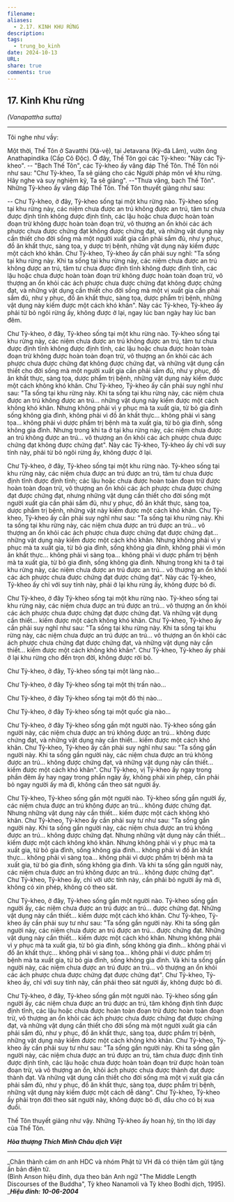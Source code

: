 ```yaml
---
filename: 
aliases:
  - 2.17. KINH KHU RỪNG
description: 
tags:
  - trung_bo_kinh
date: 2024-10-13
URL: 
share: true
comments: true
---
```

## 17. Kinh Khu rừng  
_(Vanapattha sutta)_

---

Tôi nghe như vầy:

Một thời, Thế Tôn ở Savatthi (Xá-vệ), tại Jetavana (Kỳ-đà Lâm), vườn ông Anathapindika (Cấp Cô Ðộc). Ở đây, Thế Tôn gọi các Tỷ-kheo: "Này các Tỷ-kheo". -- "Bạch Thế Tôn", các Tỷ-kheo ấy vâng đáp Thế Tôn. Thế Tôn nói như sau: "Chư Tỷ-kheo, Ta sẽ giảng cho các Người pháp môn về khu rừng. Hãy nghe và suy nghiệm kỹ, Ta sẽ giảng". --"Thưa vâng, bạch Thế Tôn". Những Tỷ-kheo ấy vâng đáp Thế Tôn. Thế Tôn thuyết giảng như sau:

-- Chư Tỷ-kheo, ở đây, Tỷ-kheo sống tại một khu rừng nào. Tỷ-kheo sống tại khu rừng này, các niệm chưa được an trú không được an trú, tâm tư chưa được định tĩnh không được định tĩnh, các lậu hoặc chưa được hoàn toàn đoạn trừ không được hoàn toàn đoạn trừ, vô thượng an ổn khỏi các ách phược chưa được chứng đạt không được chứng đạt, và những vật dụng này cần thiết cho đời sống mà một người xuất gia cần phải sắm đủ, như y phục, đồ ăn khất thực, sàng tọa, y dược trị bệnh, những vật dụng này kiếm được một cách khó khăn. Chư Tỷ-kheo, Tỷ-kheo ấy cần phải suy nghĩ: "Ta sống tại khu rừng này. Khi ta sống tại khu rừng này, các niệm chưa được an trú không được an trú, tâm tư chưa được định tĩnh không được định tĩnh, các lậu hoặc chưa được hoàn toàn đoạn trừ không được hoàn toàn đoạn trừ, vô thượng an ổn khỏi các ách phược chưa được chứng đạt không được chứng đạt, và những vật dụng cần thiết cho đời sống mà một vị xuất gia cần phải sắm đủ, như y phục, đồ ăn khất thực, sàng tọa, dược phẩm trị bệnh, những vật dụng này kiếm được một cách khó khăn". Này các Tỷ-kheo, Tỷ-kheo ấy phải từ bỏ ngôi rừng ấy, không được ở lại, ngay lúc ban ngày hay lúc ban đêm.

Chư Tỷ-kheo, ở đây, Tỷ-kheo sống tại một khu rừng nào. Tỷ-kheo sống tại khu rừng này, các niệm chưa được an trú không được an trú, tâm tư chưa được định tĩnh không được định tĩnh, các lậu hoặc chưa được hoàn toàn đoạn trừ không được hoàn toàn đoạn trừ, vô thượng an ổn khỏi các ách phược chưa được chứng đạt không được chứng đạt, và những vật dụng cần thiết cho đời sống mà một người xuất gia cần phải sắm đủ, như y phục, đồ ăn khất thực, sàng tọa, dược phẩm trị bệnh, những vật dụng này kiếm được một cách không khó khăn. Chư Tỷ-kheo, Tỷ-kheo ấy cần phải suy nghĩ như sau: "Ta sống tại khu rừng này. Khi ta sống tại khu rừng này, các niệm chưa được an trú không được an trú... những vật dụng này kiếm được một cách không khó khăn. Nhưng không phải vì y phục mà ta xuất gia, từ bỏ gia đình sống không gia đình, không phải vì đồ ăn khất thực... không phải vì sàng tọa... không phải vì dược phẩm trị bệnh mà ta xuất gia, từ bỏ gia đình, sống không gia đình. Nhưng trong khi ta ở tại khu rừng này, các niệm chưa được an trú không được an trú... vô thượng an ổn khỏi các ách phược chưa được chứng đạt không được chứng đạt". Này các Tỷ-kheo, Tỷ-kheo ấy chỉ với suy tính này, phải từ bỏ ngôi rừng ấy, không được ở lại.

Chư Tỷ-kheo, ở đây, Tỷ-kheo sống tại một khu rừng nào. Tỷ-kheo sống tại khu rừng này, các niệm chưa được an trú được an trú, tâm tư chưa được định tĩnh được định tĩnh; các lậu hoặc chưa được hoàn toàn đoạn trừ được hoàn toàn đoạn trừ, vô thượng an ổn khỏi các ách phược chưa được chứng đạt được chứng đạt, nhưng những vật dụng cần thiết cho đời sống một người xuất gia cần phải sắm đủ, như y phục, đồ ăn khất thực, sàng tọa, dược phẩm trị bệnh, những vật này kiếm được một cách khó khăn. Chư Tỷ-kheo, Tỷ-kheo ấy cần phải suy nghĩ như sau: "Ta sống tại khu rừng này. Khi ta sống tại khu rừng này, các niệm chưa được an trú được an trú... vô thượng an ổn khỏi các ách phược chưa được chứng đạt được chứng đạt... những vật dụng này kiếm được một cách khó khăn. Nhưng không phải vì y phục mà ta xuất gia, từ bỏ gia đình, sống không gia đình, không phải vì món ăn khất thực... không phải vì sàng tọa... không phải vì dược phẩm trị bệnh mà ta xuất gia, từ bỏ gia đình, sống không gia đình. Nhưng trong khi ta ở tại khu rừng này, các niệm chưa được an trú được an trú... vô thượng an ổn khỏi các ách phược chưa được chứng đạt được chứng đạt". Này các Tỷ-kheo, Tỷ-kheo ấy chỉ với suy tính này, phải ở lại khu rừng ấy, không được bỏ đi.

Chư Tỷ-kheo, ở đây Tỷ-kheo sống tại một khu rừng nào. Tỷ-kheo sống tại khu rừng này, các niệm chưa được an trú được an trú... vô thượng an ổn khỏi các ách phược chưa được chứng đạt được chứng đạt. Và những vật dụng cần thiết... kiếm được một cách không khó khăn. Chư Tỷ-kheo, Tỷ-kheo ấy cần phải suy nghĩ như sau: "Ta sống tại khu rừng này. Khi ta sống tại khu rừng này, các niệm chưa được an trú được an trú... vô thượng an ổn khỏi các ách phược chưa chứng đạt được chứng đạt, và những vật dụng này cần thiết... kiếm được một cách không khó khăn". Chư Tỷ-kheo, Tỷ-kheo ấy phải ở lại khu rừng cho đến trọn đời, không được rời bỏ.

Chư Tỷ-kheo, ở đây, Tỷ-kheo sống tại một làng nào...

Chư Tỷ-kheo, ở đây Tỷ-kheo sống tại một thị trấn nào...

Chư Tỷ-kheo, ở đây Tỷ-kheo sống tại một đô thị nào...

Chư Tỷ-kheo, ở đây Tỷ-kheo sống tại một quốc gia nào...

Chư Tỷ-kheo, ở đây Tỷ-kheo sống gần một người nào. Tỷ-kheo sống gần người này, các niệm chưa được an trú không được an trú... không được chứng đạt, và những vật dụng này cần thiết... kiếm được một cách khó khăn. Chư Tỷ-kheo, Tỷ-kheo ấy cần phải suy nghĩ như sau: "Ta sống gần người này. Khi ta sống gần người này, các niệm chưa được an trú không được an trú... không được chứng đạt, và những vật dụng này cần thiết... kiếm được một cách khó khăn". Chư Tỷ-kheo, vị Tỷ-kheo ấy ngay trong phần đêm ấy hay ngay trong phần ngày ấy, không phải xin phép, cần phải bỏ ngay người ấy mà đi, không cần theo sát người ấy.

Chư Tỷ-kheo, Tỷ-kheo sống gần một người nào. Tỷ-kheo sống gần người ấy, các niệm chưa được an trú không được an trú... không được chứng đạt. Nhưng những vật dụng này cần thiết... kiếm được một cách không khó khăn. Chư Tỷ-kheo, Tỷ-kheo ấy cần phải suy tư như sau: "Ta sống gần người này. Khi ta sống gần người này, các niệm chưa được an trú không được an trú... không được chứng đạt. Nhưng những vật dụng này cần thiết... kiếm được một cách không khó khăn. Nhưng không phải vì y phục mà ta xuất gia, từ bỏ gia đình, sống không gia đình... không phải vì đồ ăn khất thực... không phải vì sàng tọa... không phải vì dược phẩm trị bệnh mà ta xuất gia, từ bỏ gia đình, sống không gia đình. Và khi ta sống gần người này, các niệm chưa được an trú không được an trú... không được chứng đạt". Chư Tỷ-kheo, Tỷ-kheo ấy, chỉ với ước tính này, cần phải bỏ người ấy mà đi, không có xin phép, không có theo sát.

Chư Tỷ-kheo, ở đây, Tỷ-kheo sống gần một người nào. Tỷ-kheo sống gần người ấy, các niệm chưa được an trú được an trú... được chứng đạt. Những vật dụng này cần thiết... kiếm được một cách khó khăn. Chư Tỷ-kheo, Tỷ-kheo ấy cần phải suy tư như sau: "Ta sống gần người này. Khi ta sống gần người này, các niệm chưa được an trú được an trú... được chứng đạt. Những vật dụng này cần thiết... kiếm được một cách khó khăn. Nhưng không phải vì y phục mà ta xuất gia, từ bỏ gia đình, sống không gia đình... không phải vì đồ ăn khất thực... không phải vì sàng tọa... không phải vì dược phẩm trị bệnh mà ta xuất gia, từ bỏ gia đình, sống không gia đình. Và khi ta sống gần người này, các niệm chưa được an trú được an trú... vô thượng an ổn khỏi các ách phược chưa được chứng đạt được chứng đạt". Chư Tỷ-kheo, Tỷ-kheo ấy, chỉ với suy tính này, cần phải theo sát người ấy, không được bỏ đi.

Chư Tỷ-kheo, ở đây, Tỷ-kheo sống gần một người nào. Tỷ-kheo sống gần người ấy, các niệm chưa được an trú được an trú, tâm không định tĩnh được định tĩnh, các lậu hoặc chưa được hoàn toàn đoạn trừ được hoàn toàn đoạn trừ, vô thượng an ổn khỏi các ách phược chưa được chứng đạt được chứng đạt, và những vật dụng cần thiết cho đời sống mà một người xuất gia cần phải sắm đủ, như y phục, đồ ăn khất thực, sàng tọa, dược phẩm trị bệnh, những vật dụng này kiếm được một cách không khó khăn. Chư Tỷ-kheo, Tỷ-kheo ấy cần phải suy tư như sau: "Ta sống gần người này. Khi ta sống gần người này, các niệm chưa được an trú được an trú, tâm chưa được định tĩnh được định tĩnh, các lậu hoặc chưa được hoàn toàn đoạn trừ được hoàn toàn đoạn trừ, và vô thượng an ổn, khỏi ách phược chưa được thành đạt được thành đạt. Và những vật dụng cần thiết cho đời sống mà một vị xuất gia cần phải sắm đủ, như y phục, đồ ăn khất thực, sàng tọa, dược phẩm trị bệnh, những vật dụng này kiếm được một cách dễ dàng". Chư Tỷ-kheo, Tỷ-kheo ấy phải trọn đời theo sát người này, không được bỏ đi, dầu cho có bị xua đuổi.

Thế Tôn thuyết giảng như vậy. Những Tỷ-kheo ấy hoan hỷ, tín thọ lời dạy của Thế Tôn.

**_Hòa thượng Thích Minh Châu dịch Việt_**

---

_Chân thành cám ơn anh HDC và nhóm Phật tử VH đã có thiện tâm gửi tặng ấn bản điện tử.  
(Bình Anson hiệu đính, dựa theo bản Anh ngữ "The Middle Length Discourses of the Buddha", Tỳ kheo Nanamoli và Tỳ kheo Bodhi dịch, 1995).  
_**_Hiệu đính: 10-06-2004_**